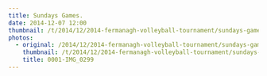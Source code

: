```yaml
---
title: Sundays Games.
date: 2014-12-07 12:00
thumbnail: /t/2014/12/2014-fermanagh-volleyball-tournament/sundays-games/0001-img_0299.jpg
photos:
  - original: /2014/12/2014-fermanagh-volleyball-tournament/sundays-games/0001-img_0299.jpg
    thumbnail: /t/2014/12/2014-fermanagh-volleyball-tournament/sundays-games/0001-img_0299.jpg
    title: 0001-IMG_0299
---
```

